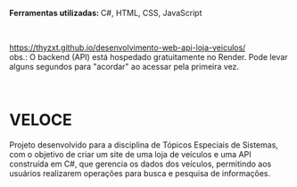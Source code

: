 <strong> Ferramentas utilizadas: </strong> C#, HTML, CSS, JavaScript

<br> 

https://thyzxt.github.io/desenvolvimento-web-api-loja-veiculos/ <br>
obs.: O backend (API) está hospedado gratuitamente no Render. Pode levar alguns segundos para "acordar" ao acessar pela primeira vez.

<br> 

# VELOCE
Projeto desenvolvido para a disciplina de Tópicos Especiais de Sistemas, com o objetivo de criar um site de uma loja de veículos e uma API construída em C#, que gerencia os dados dos veículos, permitindo aos usuários realizarem operações para busca e pesquisa de informações.

